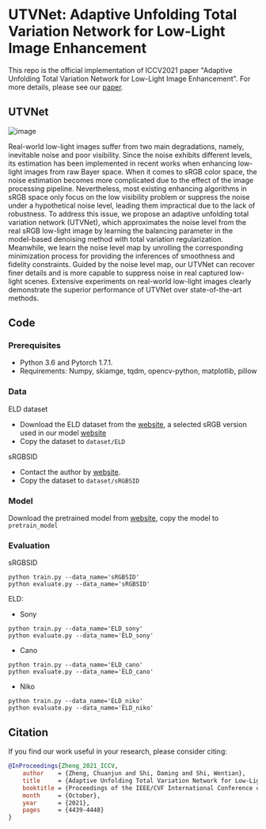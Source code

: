 # UTVNet: Adaptive Unfolding Total Variation Network for Low-Light Image Enhancement  


This repo is the official implementation of ICCV2021 paper "Adaptive Unfolding Total Variation Network for Low-Light Image Enhancement". For more details, please see our [paper](https://arxiv.org/abs/2110.00984). 


## UTVNet

![image](https://github.com/CharlieZCJ/UTVNet/blob/main/UTVNet%20.png)  


 Real-world low-light images suffer from two main degradations, namely, inevitable noise and poor visibility. Since the noise exhibits different levels, its estimation has been implemented in recent works when enhancing low-light images from raw Bayer space. When it comes to sRGB color space, the noise estimation becomes more complicated due to the effect of the image processing pipeline. Nevertheless, most existing enhancing algorithms in sRGB space only focus on the low visibility problem or suppress the noise under a hypothetical noise level, leading them impractical due to the lack of robustness. To address this issue, we propose an adaptive unfolding total variation network (UTVNet), which approximates the noise level from the real sRGB low-light image by learning the balancing parameter in the model-based denoising method with total variation regularization. Meanwhile, we learn the noise level map by unrolling the corresponding minimization process for providing the inferences of smoothness and fidelity constraints. Guided by the noise level map, our UTVNet can recover finer details and is more capable to suppress noise in real captured low-light scenes. Extensive experiments on real-world low-light images clearly demonstrate the superior performance of UTVNet over state-of-the-art methods.

## Code
### Prerequisites
- Python 3.6 and Pytorch 1.7.1.
- Requirements: Numpy, skiamge, tqdm, opencv-python, matplotlib, pillow

### Data
ELD dataset
- Download the ELD dataset from the [website](https://github.com/Vandermode/ELD), a selected sRGB version used in our model [website]()  
- Copy the dataset to ```dataset/ELD```

sRGBSID
- Contact the author by [website](https://openaccess.thecvf.com/content_CVPR_2020/html/Xu_Learning_to_Restore_Low-Light_Images_via_Decomposition-and-Enhancement_CVPR_2020_paper.html).
- Copy the dataset to ```dataset/sRGBSID```
### Model
Download the pretrained model from  [website](https://drive.google.com/drive/folders/1DeM8jjPWmXd9H4wNCiIIMmDENqoEy51y?usp=sharing), copy the model to ```pretrain_model```
### Evaluation
sRGBSID  

```
python train.py --data_name='sRGBSID'
python evaluate.py --data_name='sRGBSID'
```

ELD:

- Sony 
```
python train.py --data_name='ELD_sony'
python evaluate.py --data_name='ELD_sony'
```
- Cano 
```
python train.py --data_name='ELD_cano'
python evaluate.py --data_name='ELD_cano'
```
- Niko
```
python train.py --data_name='ELD_niko'
python evaluate.py --data_name='ELD_niko'
```

## Citation
If you find our work useful in your research, please consider citing:
```bibtex
@InProceedings{Zheng_2021_ICCV,
    author    = {Zheng, Chuanjun and Shi, Daming and Shi, Wentian},
    title     = {Adaptive Unfolding Total Variation Network for Low-Light Image Enhancement},
    booktitle = {Proceedings of the IEEE/CVF International Conference on Computer Vision (ICCV)},
    month     = {October},
    year      = {2021},
    pages     = {4439-4448}
}
```

